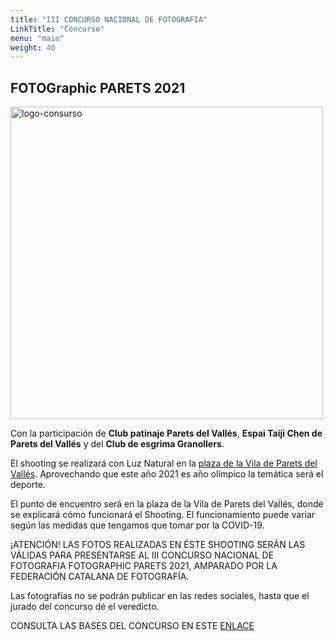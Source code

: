 ```yaml
---
title: "III CONCURSO NACIONAL DE FOTOGRAFIA"
LinkTitle: "Concurso"
menu: "main"
weight: 40
---
```


## FOTOGraphic PARETS 2021

<img src="/img/concurs-fotographic.jpg" class="img-fluid rounded mx-auto d-block m-4" alt="logo-consurso" width=500>

Con la participación de **Club patinaje Parets del Vallés**, **Espai Taiji Chen de Parets del Vallés** y del **Club de esgrima Granollers**.

El shooting se realizará con Luz Natural en la [plaza de la Vila de Parets del Vallés](https://goo.gl/maps/YfBHswn9ftAymMPb6).
Aprovechando que este año 2021 es año olímpico la temática será el deporte.

El punto de encuentro será en la plaza de la Vila de Parets del Vallés, donde se explicará cómo funcionará el Shooting. El funcionamiento puede variar según las medidas que tengamos que tomar por la COVID-19.

¡ATENCIÓN! LAS FOTOS REALIZADAS EN ÉSTE SHOOTING SERÁN LAS VÁLIDAS PARA PRESENTARSE AL III CONCURSO NACIONAL DE FOTOGRAFIA FOTOGRAPHIC PARETS 2021, AMPARADO POR LA FEDERACIÓN CATALANA DE FOTOGRAFÍA.

Las fotografías no se podrán publicar en las redes sociales, hasta que el jurado del concurso dé el veredicto.

CONSULTA LAS BASES DEL CONCURSO EN ESTE [ENLACE](/bases-concurso-2021.pdf)
